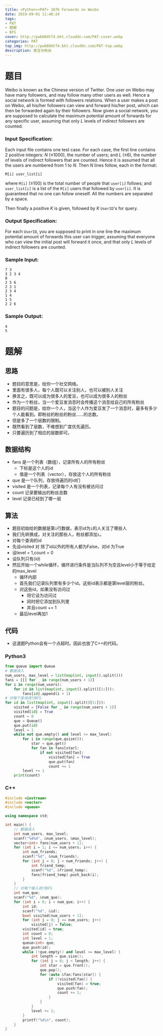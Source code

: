 ```yaml
---
title: <Python><PAT> 1076 Forwards on Weibo
date: 2019-09-01 11:48:24
tags: 
- PAT
- 题解
- BFS
cover: http://pwb80dtf4.bkt.clouddn.com/PAT-cover.webp
categories: PAT
top_img: http://pwb80dtf4.bkt.clouddn.com/PAT-top.webp
description: 爱豆与粉丝
---
```


# 题目

Weibo is known as the Chinese version of Twitter. One user on Weibo may have many followers, and may follow many other users as well. Hence a social network is formed with followers relations. When a user makes a post on Weibo, all his/her followers can view and forward his/her post, which can then be forwarded again by their followers. Now given a social network, you are supposed to calculate the maximum potential amount of forwards for any specific user, assuming that only *L* levels of indirect followers are counted.

### Input Specification:

Each input file contains one test case. For each case, the first line contains 2 positive integers: *N* (≤1000), the number of users; and *L* (≤6), the number of levels of indirect followers that are counted. Hence it is assumed that all the users are numbered from 1 to *N*. Then *N* lines follow, each in the format:

```
M[i] user_list[i]
```

where `M[i]` (≤100) is the total number of people that `user[i]` follows; and `user_list[i]` is a list of the `M[i]` users that followed by `user[i]`. It is guaranteed that no one can follow oneself. All the numbers are separated by a space.

Then finally a positive *K* is given, followed by *K* `UserID`'s for query.

### Output Specification:

For each `UserID`, you are supposed to print in one line the maximum potential amount of forwards this user can trigger, assuming that everyone who can view the initial post will forward it once, and that only *L* levels of indirect followers are counted.

### Sample Input:

```in
7 3
3 2 3 4
0
2 5 6
2 3 1
2 3 4
1 4
1 5
2 2 6
```

### Sample Output:

```out
4
5
```

# 题解

## 思路

+ 题目的意思是，给你一个社交网络。
+ 里面有很多人，每个人既可以关注别人，也可以被别人关注
+ 换言之，既可以成为很多人的爱豆，也可以成为很多人的粉丝
+ 作为一个粉丝，当一个爱豆发消息时会传播这个消息给自己的所有粉丝
+ 题目的问题是，给你一个人，当这个人作为爱豆发了一个消息时，最多有多少个人能看到。即粉丝的粉丝的粉丝……的总数。
+ 但是多了一个层数的限制。
+ 既然看到了层数，不难想到广度优先遍历。
+ 只要遍历到了相应的层数即可。

## 数据结构

+ fans 是一个列表（数组），记录所有人的所有粉丝
  + 下标是这个人的id
  + 值是一个列表（vector），存放这个人的所有粉丝
+ que 是一个队列，存放待遍历的id们
+ visited 是一个列表，记录每个人有没有被访问过
+ count 记录要输出的粉丝总数
+ level 记录已经到了哪一层

## 算法

+ 题目初始给的数据是第`i`行数据，表示id为`i`的人关注了哪些人
+ 我们先转换成，对关注的那些人，粉丝都添加`i`。
+ 对每个查询的id
+ 先设visited 对 除了id以外的所有人都为False，对id 为True
+ 设level = 1,count = 0
+ 设队列只有(id)
+ 然后开始一个while循环，循环进行条件是当队列不为空且level小于等于给定的max_level
  + 循环内部
  + 首先我们记录队列里有多少个id。这些id表示都是第level层的粉丝。
  + 对这些id，如果没有访问过
    + 将它设为访问过
    + 同时把它添加到队列里
    + 并且count += 1
  + 最后level再加1

## 代码

+ 这道题Python会有一个点超时。因此也放了C++的代码。

### Python3

```python
from queue import Queue
# 数据读入
num_users, max_level = list(map(int, input().split()))
fans = [[] for _ in range(num_users + 1)]
for i in range(num_users):
    for id in list(map(int, input().split()[1:])):
        fans[id].append(i + 1)
# 对每个查询进行BFS
for id in list(map(int, input().split()[1:])):
    visited = [False for _ in range(num_users + 1)]
    visited[id] = True
    count = 0
    que = Queue()
    que.put(id)
    level = 1
    while not que.empty() and level <= max_level:
        for i in range(que.qsize()):
            star = que.get()
            for fan in fans[star]:
                if not visited[fan]:
                    visited[fan] = True
                    que.put(fan)
                    count += 1
        level += 1
    print(count)
```

### C++

```c++
#include <iostream>
#include <vector>
#include <queue>

using namespace std;

int main() {
    // 数据读入
    int num_users, max_level;
    scanf("%d%d", &num_users, &max_level);
    vector<int> fans[num_users + 1];
    for (int i = 1; i <= num_users; i++) {
        int num_friends;
        scanf("%d", &num_friends);
        for (int j = 0; j < num_friends; j++) {
            int friend_temp;
            scanf("%d", &friend_temp);
            fans[friend_temp].push_back(i);
        }
    }
    // 对每个输入进行BFS
    int num_que;
    scanf("%d", &num_que);
    for (int i = 0; i < num_que; i++) {
        int id;
        scanf("%d", &id);
        bool visited[num_users + 1];
        for (int j = 0; j <= num_users; j++)
            visited[j] = false;
        visited[id] = true;
        int count = 0;
        int level = 1;
        queue<int> que;
        que.push(id);
        while (!que.empty() and level <= max_level) {
            int length = que.size();
            for (int j = 0; j < length; j++) {
                int star = que.front();
                que.pop();
                for (auto &fan:fans[star]) {
                    if (!visited[fan]) {
                        visited[fan] = true;
                        que.push(fan);
                        count += 1;
                    }
                }
            }
            level += 1;
        }
        printf("%d\n", count);
    }
}

```

